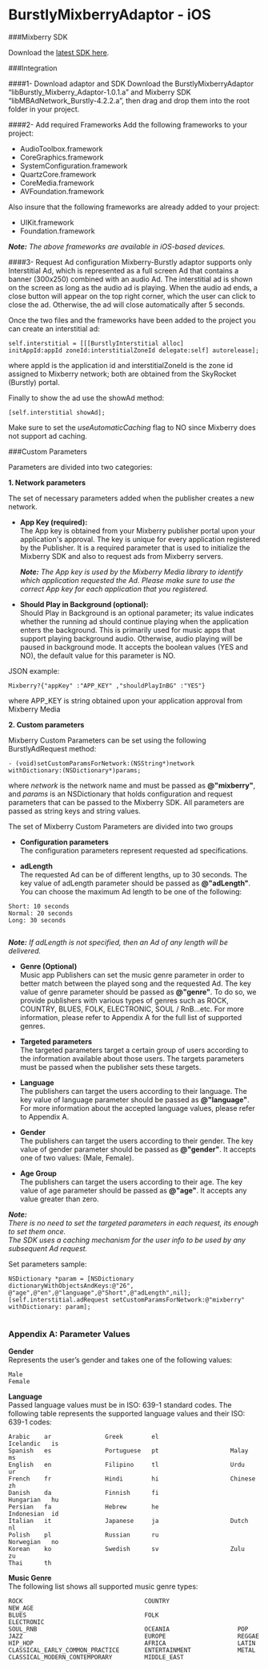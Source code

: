 BurstlyMixberryAdaptor - iOS
=======================


###Mixberry SDK

Download the [latest SDK here](https://s3.amazonaws.com/MixberryResources/libMBAdNetwork_Burstly-4.2.1.zip).

###Integration

####1- Download adaptor and SDK
Download the BurstlyMixberryAdaptor “libBurstly\_Mixberry\_Adaptor-1.0.1.a” and Mixberry SDK “libMBAdNetwork\_Burstly-4.2.2.a”, then drag and drop them into the root folder in your project.

####2- Add required Frameworks
Add the following frameworks to your project:

* AudioToolbox.framework
* CoreGraphics.framework
*	SystemConfiguration.framework
*	QuartzCore.framework
*	CoreMedia.framework
*	AVFoundation.framework

Also insure that the following frameworks are already added to your project:

*	UIKit.framework
*	Foundation.framework

<i> **Note:**
The above frameworks are available in iOS-based devices.</i>

####3- Request Ad configuration
Mixberry-Burstly adaptor supports only Interstitial Ad, which is represented as a full screen Ad that contains a banner (300x250) combined with an audio Ad. 
The interstitial ad is shown on the screen as long as the audio ad is playing. When the audio ad ends, a close button will appear on the top right corner, which the user can click to close the ad. Otherwise, the ad will close automatically after 5 seconds.

Once the two files and the frameworks have been added to the project you can create an interstitial ad:

<pre><code>self.interstitial = [[[BurstlyInterstitial alloc]
initAppId:appId zoneId:interstitialZoneId delegate:self] autorelease];
</code></pre>

where appId is the application id and interstitialZoneId is the zone id assigned to Mixberry network; both are obtained from the SkyRocket (Burstly) portal.

Finally to show the ad use the showAd method:

<pre><code>[self.interstitial showAd];</code></pre>

Make sure to set the *useAutomaticCaching* flag to NO since Mixberry does not support ad caching.


###Custom Parameters

Parameters are divided into two categories:

**1. Network parameters**

The set of necessary parameters added when the publisher creates a new network.


* **App Key (required):**<br/>
The App key is obtained from your Mixberry publisher portal upon your application's approval. The key is unique for every application registered by the Publisher.
It is a required parameter that is used to initialize the Mixberry SDK and also to request ads from Mixberry servers.



  <i>**Note:**
The App key is used by the Mixberry Media library to identify which application requested the Ad. Please make sure to use the correct App key for each application that you registered.</i>

* **Should Play in Background (optional):**<br/>
Should Play in Background is an optional parameter; its value indicates whether the running ad should continue playing when the application enters the background. This is primarily used for music apps that support playing background audio. Otherwise, audio playing will be paused in background mode. It accepts the boolean values (YES and NO), the default value for this parameter is NO. 

JSON example:
<pre><code>Mixberry?{"appKey" :"APP_KEY" ,"shouldPlayInBG" :"YES"}</code></pre>
where APP_KEY is string obtained upon your application approval from Mixberry Media

**2. Custom parameters**

Mixberry Custom Parameters can be set using the following BurstlyAdRequest method:
<pre><code>- (void)setCustomParamsForNetwork:(NSString*)network
withDictionary:(NSDictionary*)params;</code></pre>
where *network* is the network name and must be passed as **@"mixberry"**, and *params* is an NSDictionary that holds configuration and request parameters that can be passed to the Mixberry SDK. All parameters are passed as string keys and string values.

The set of Mixberry Custom Parameters are divided into two groups

*  **Configuration parameters**<br/>
The configuration parameters represent requested ad specifications.

  * **adLength** <br/>
The requested Ad can be of different lengths, up to 30 seconds. The key value of adLength parameter should be passed as **@"adLength"**. You can choose the maximum Ad length to be one of the following:
  <pre><code>Short: 10 seconds
Normal: 20 seconds
Long: 30 seconds
  </code></pre>
<i>**Note:**
If adLength is not specified, then an Ad of any length will be delivered.</i>
  * **Genre (Optional)** <br/>
  Music app Publishers can set the music genre parameter in order to better match between the played song and the requested Ad. The key value of genre parameter should be passed as **@"genre"**. To do so, we provide publishers with various types of genres such as ROCK, COUNTRY, BLUES, FOLK, ELECTRONIC, SOUL / RnB…etc. For more information, please refer to Appendix A for the full list of supported genres.

*  **Targeted parameters**<br/>
The targeted parameters target a certain group of users according to the information available about those users. The targets parameters must be passed when the publisher sets these targets. 
  * **Language**<br/>
  The publishers can target the users according to their language. The key value of language parameter should be passed as **@"language"**. For more information about the accepted language values, please refer to Appendix A.
  * **Gender**<br/>
  The publishers can target the users according to their gender. The key value of gender parameter should be passed as **@"gender"**. It accepts one of two values: (Male, Female).
  * **Age Group**<br/>
  The publishers can target the users according to their age. The key value of age parameter should be passed as **@"age"**. It accepts any value greater than zero.
  
  <i>**Note:**<br/> There is no need to set the targeted parameters in each request, its enough to set them once. <br/>
The SDK uses a caching mechanism for the user info to be used by any subsequent Ad request.</i>

  Set parameters sample:
  <pre><code>NSDictionary *param = [NSDictionary dictionaryWithObjectsAndKeys:@"26",
@"age",@"en",@"language",@"Short",@"adLength",nil];
[self.interstitial.adRequest setCustomParamsForNetwork:@"mixberry" 
withDictionary: param];
  </code></pre>

### Appendix A: Parameter Values
**Gender** <br/>
Represents the user’s gender and takes one of the following values:
<pre><code>Male
Female </code></pre>

**Language** <br/>
Passed language values must be in ISO: 639-1 standard codes. The following table represents the supported language values and their ISO: 639-1 codes:

<pre><code>Arabic    ar               Greek        el                    Icelandic   is
Spanish   es               Portuguese   pt                    Malay       ms
English   en               Filipino     tl                    Urdu        ur
French    fr               Hindi        hi                    Chinese     zh
Danish    da               Finnish      fi                    Hungarian   hu
Persian   fa               Hebrew       he                    Indonesian  id
Italian   it               Japanese     ja                    Dutch       nl
Polish    pl               Russian      ru                    Norwegian   no
Korean    ko               Swedish      sv                    Zulu        zu
Thai      th
</code></pre>

**Music Genre** <br/>
The following list shows all supported music genre types:
<pre><code>ROCK                                  COUNTRY                   NEW_AGE
BLUES                                 FOLK                      ELECTRONIC
SOUL_RNB                              OCEANIA                   POP
JAZZ                                  EUROPE                    REGGAE
HIP_HOP                               AFRICA                    LATIN
CLASSICAL_EARLY_COMMON_PRACTICE       ENTERTAINMENT             METAL
CLASSICAL_MODERN_CONTEMPORARY         MIDDLE_EAST
</code></pre>

